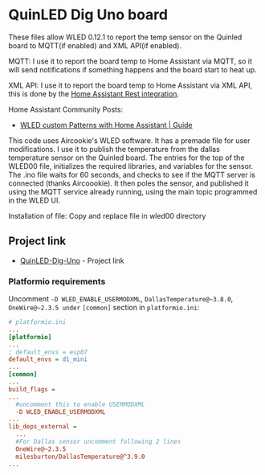 # QuinLED Dig Uno board

These files allow WLED 0.12.1 to report the temp sensor on the Quinled board to MQTT(if enabled) and XML API(if enabled).

MQTT: I use it to report the board temp to Home Assistant via MQTT, so it will send notifications if something happens and the board start to heat up.

XML API: I use it to report the board temp to Home Assistant via XML API, this is done by the [Home Assistant Rest integration](https://www.home-assistant.io/integrations/rest/).

Home Assistant Community Posts:

* [WLED custom Patterns with Home Assistant | Guide](https://community.home-assistant.io/t/wled-custom-patterns-with-home-assistant-guide/303558)


This code uses Aircookie's WLED software. It has a premade file for user modifications. I use it to publish the temperature from the dallas temperature sensor on the Quinled board. The entries for the top of the WLED00 file, initializes the required libraries, and variables for the sensor. The .ino file waits for 60 seconds, and checks to see if the MQTT server is connected (thanks Aircoookie). It then poles the sensor, and published it using the MQTT service already running, using the main topic programmed in the WLED UI.

Installation of file: Copy and replace file in wled00 directory

## Project link

* [QuinLED-Dig-Uno](https://quinled.info/2018/09/15/quinled-dig-uno/) - Project link

### Platformio requirements

Uncomment `-D WLED_ENABLE_USERMODXML`, `DallasTemperature@~3.8.0`, `OneWire@~2.3.5 under` `[common]` section in `platformio.ini`:

```ini
# platformio.ini
...
[platformio]
...
; default_envs = esp07
default_envs = d1_mini
...
[common]
...
build_flags =
...
  #uncomment this to enable USERMODXML
  -D WLED_ENABLE_USERMODXML 
...
lib_deps_external =
  ...
  #For Dallas sensor uncomment following 2 lines
  OneWire@~2.3.5
  milesburton/DallasTemperature@^3.9.0
...
```
